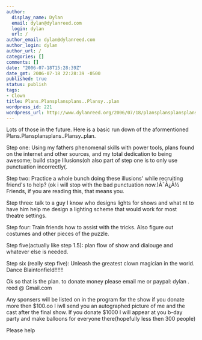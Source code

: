 ```yaml
---
author:
  display_name: Dylan
  email: dylan@dylanreed.com
  login: dylan
  url: /
author_email: dylan@dylanreed.com
author_login: dylan
author_url: /
categories: []
comments: []
date: "2006-07-18T15:28:39Z"
date_gmt: 2006-07-18 22:28:39 -0500
published: true
status: publish
tags:
- Clown
title: Plans.Plansplansplans..Plansy..plan
wordpress_id: 221
wordpress_url: http://www.dylanreed.org/2006/07/18/plansplansplansplansplansyplan/
---
```


Lots of those in the future. Here is a basic run down of the aformentioned Plans.Plansplansplans..Plansy..plan.

Step one: Using my fathers phenomenal skills with power tools, plans found on the internet and other sources, and my total dedication to being awesome; build stage Illusions(oh also part of step one is to only use punctuation incorrectly(.

Step two: Practice a whole bunch doing these illusions' while recruiting friend's to help? (ok i will stop with the bad punctuation now.)Ã¯Â¿Â½ Friends, if you are reading this, that means you.

Step three: talk to a guy I know who designs lights for shows and what nt to have him help me design a lighting scheme that would work for most theatre settings.

Step four: Train friends how to assist with the tricks. Also figure out costumes and other pieces of the puzzle.

Step five(actually like step 1.5): plan flow of show and dialouge and whatever else is needed.

Step six (really step five): Unleash the greatest clown magician in the world. Dance Blaintonfield!!!!!!

Ok so that is the plan. to donate money please email me or paypal: dylan . reed @ Gmail.com

Any sponsers will be listed on in the program for the show if you donate more then $100.oo I iwll send you an autographed picture of me and the cast after the final show. If you donate $1000 I will appear at you b-day party and make balloons for everyone there(hopefully less then 300 people)

Please help
